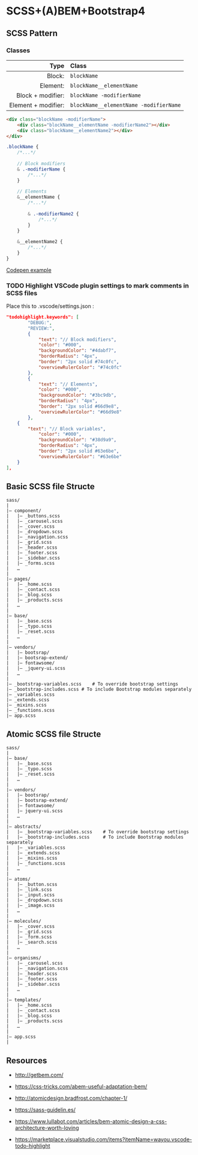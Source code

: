 # SCSS+(A)BEM+Bootstrap4

## SCSS Pattern

### Classes

|Type|Class|
|---:|:---|
|Block:| `blockName`|
|Element:| `blockName__elementName`|
|Block + modifier:| `blockName -modifierName`|
|Element + modifier:| `blockName__elementName -modifierName`|

```html
<div class="blockName -modifierName">
	<div class="blockName__elementName -modifierName2"></div>
	<div class="blockName__elementName2"></div>
</div>
```

```scss
.blockName {
	/*...*/
	
	// Block modifiers
	& .-modifierName {
		/*...*/
	}
	
	// Elements
	&__elementName {
		/*...*/
		
		& .-modifierName2 {
			/*...*/
		}
	}
	
	&__elementName2 {
		/*...*/
	}
}
```

[Codepen example](https://codepen.io/_lacus/pen/gdqwxJ?editors=1100)


### TODO Highlight VSCode plugin settings to mark comments in SCSS files

Place this to .vscode/settings.json :

```json
"todohighlight.keywords": [
        "DEBUG:",
        "REVIEW:",
        {
            "text": "// Block modifiers",
            "color": "#000",
            "backgroundColor": "#4dabf7",
            "borderRadius": "4px",
            "border": "2px solid #74c0fc",
            "overviewRulerColor": "#74c0fc"
        },
        {
            "text": "// Elements",
            "color": "#000",
            "backgroundColor": "#3bc9db",
            "borderRadius": "4px",
            "border": "2px solid #66d9e8",
            "overviewRulerColor": "#66d9e8"
        },
	{
	    "text": "// Block variables",
            "color": "#000",
            "backgroundColor": "#38d9a9",
            "borderRadius": "4px",
            "border": "2px solid #63e6be",
            "overviewRulerColor": "#63e6be"
	}
],
```
## Basic SCSS file Structe 

```
sass/
|
|– component/
|   |– _buttons.scss
|   |– _carousel.scss 
|   |– _cover.scss 
|   |– _dropdown.scss
|   |– _navigation.scss
|   |– _grid.scss
|   |– _header.scss
|   |– _footer.scss
|   |– _sidebar.scss
|   |– _forms.scss
|   …  
|
|– pages/
|   |– _home.scss
|   |– _contact.scss
|   |– _blog.scss
|   |– _products.scss
|   …  
|
|– base/
|   |– _base.scss
|   |– _typo.scss
|   |– _reset.scss
|   …
|
|– vendors/
|   |– bootsrap/
|   |– bootsrap-extend/
|   |– fontawsome/
|   |– _jquery-ui.scss
|   …
|
|– _bootstrap-variables.scss	# To override bootstrap settings
|– _bootstrap-includes.scss	# To include Bootstrap modules separately
|– _variables.scss
|– _extends.scss
|– _mixins.scss
|– _functions.scss
|– app.scss  
```

## Atomic SCSS file Structe 


```
sass/
|
|– base/
|   |– _base.scss
|   |– _typo.scss
|   |– _reset.scss
|   …
|
|– vendors/
|   |– bootsrap/
|   |– bootsrap-extend/
|   |– fontawsome/
|   |– jquery-ui.scss
|   …
|
|– abstracts/
|   |– _bootstrap-variables.scss	# To override bootstrap settings
|   |– _bootstrap-includes.scss		# To include Bootstrap modules separately
|   |– _variables.scss
|   |– _extends.scss
|   |– _mixins.scss
|   |– _functions.scss
|   …
|
|– atoms/
|   |– _button.scss
|   |– _link.scss
|   |– _input.scss
|   |– _dropdown.scss
|   |– _image.scss
|   …  
|
|– molecules/
|   |– _cover.scss 
|   |– _grid.scss
|   |– _form.scss
|   |– _search.scss
|   …  
|
|– organisms/
|   |– _carousel.scss 
|   |– _navigation.scss
|   |– _header.scss
|   |– _footer.scss
|   |– _sidebar.scss
|   …  
|
|– templates/
|   |– _home.scss
|   |– _contact.scss
|   |– _blog.scss
|   |– _products.scss
|   …  
|
|– app.scss
|
```

## Resources

* http://getbem.com/
* https://css-tricks.com/abem-useful-adaptation-bem/
* http://atomicdesign.bradfrost.com/chapter-1/
* https://sass-guidelin.es/
* https://www.lullabot.com/articles/bem-atomic-design-a-css-architecture-worth-loving

* https://marketplace.visualstudio.com/items?itemName=wayou.vscode-todo-highlight

